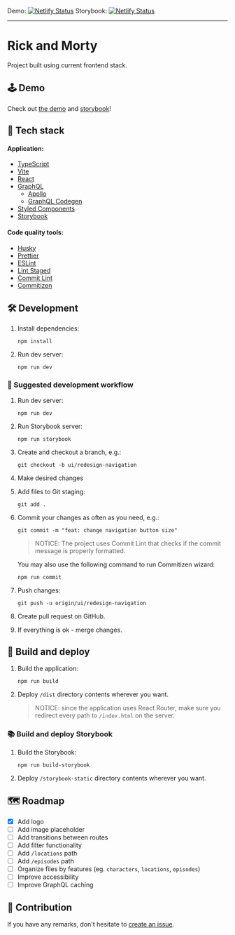 Demo: [![Netlify Status](https://api.netlify.com/api/v1/badges/a10c09e2-fa1a-452e-ade6-fd76761a995c/deploy-status)](https://app.netlify.com/sites/rick-and-morty-demo/deploys)
Storybook: [![Netlify Status](https://api.netlify.com/api/v1/badges/cc12a271-8c03-439d-b30d-00e4c2b48f8f/deploy-status)](https://app.netlify.com/sites/rick-and-morty-storybook/deploys)

---

# Rick and Morty

Project built using current frontend stack.

## 🕹 Demo

Check out [the demo](https://rick-and-morty-demo.netlify.app/) and [storybook](https://rick-and-morty-storybook.netlify.app/)!

## 🔬 Tech stack

#### Application:

- [TypeScript](https://www.typescriptlang.org/)
- [Vite](https://vitejs.dev/)
- [React](https://reactjs.org/)
- [GraphQL](https://graphql.org/)
  - [Apollo](https://www.apollographql.com/)
  - [GraphQL Codegen](https://www.graphql-code-generator.com/)
- [Styled Components](https://styled-components.com/)
- [Storybook](https://storybook.js.org/)

#### Code quality tools:

- [Husky](https://typicode.github.io/husky/)
- [Prettier](https://prettier.io/)
- [ESLint](https://eslint.org/)
- [Lint Staged](https://github.com/okonet/lint-staged)
- [Commit Lint](https://commitlint.js.org/)
- [Commitizen](https://commitizen-tools.github.io/commitizen/)

## 🛠 Development

1. Install dependencies:

   ```shell
   npm install
   ```

2. Run dev server:
   ```shell
   npm run dev
   ```

### 🦮 Suggested development workflow

1. Run dev server:

   ```shell
   npm run dev
   ```

2. Run Storybook server:
   ```shell
   npm run storybook
   ```
3. Create and checkout a branch, e.g.:
   ```shell
   git checkout -b ui/redesign-navigation
   ```
4. Make desired changes

5. Add files to Git staging:

   ```shell
   git add .
   ```

6. Commit your changes as often as you need, e.g.:

   ```shell
   git commit -m "feat: change navigation button size"
   ```

   > NOTICE:
   > The project uses Commit Lint that checks if the commit message is properly formatted.

   You may also use the following command to run Commitizen wizard:

   ```shell
   npm run commit
   ```

7. Push changes:

   ```shell
   git push -u origin/ui/redesign-navigation
   ```

8. Create pull request on GitHub.

9. If everything is ok - merge changes.

## 🚀 Build and deploy

1. Build the application:

   ```shell
   npm run build
   ```

2. Deploy `/dist` directory contents wherever you want.
   > NOTICE:
   > since the application uses React Router, make sure you redirect every path to `/index.html` on the server.

### 📚 Build and deploy Storybook

1. Build the Storybook:

   ```shell
   npm run build-storybook
   ```

2. Deploy `/storybook-static` directory contents wherever you want.

## 🗺 Roadmap

- [x] Add logo
- [ ] Add image placeholder
- [ ] Add transitions between routes
- [ ] Add filter functionality
- [ ] Add `/locations` path
- [ ] Add `/episodes` path
- [ ] Organize files by features (eg. `characters`, `locations`, `episodes`)
- [ ] Improve accessibility
- [ ] Improve GraphQL caching

## 🙌 Contribution

If you have any remarks, don't hesitate to [create an issue](https://github.com/pawel-schmidt/rick-and-morty/issues/new).
